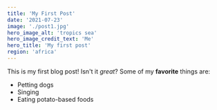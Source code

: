 ```yaml
---
title: 'My First Post'
date: '2021-07-23'
image: './post1.jpg'
hero_image_alt: 'tropics sea'
hero_image_credit_text: 'Me'
hero_title: 'My first post'
region: 'africa'
---
```


This is my first blog post! Isn't it _great_?
Some of my **favorite** things are:

- Petting dogs
- Singing
- Eating potato-based foods
